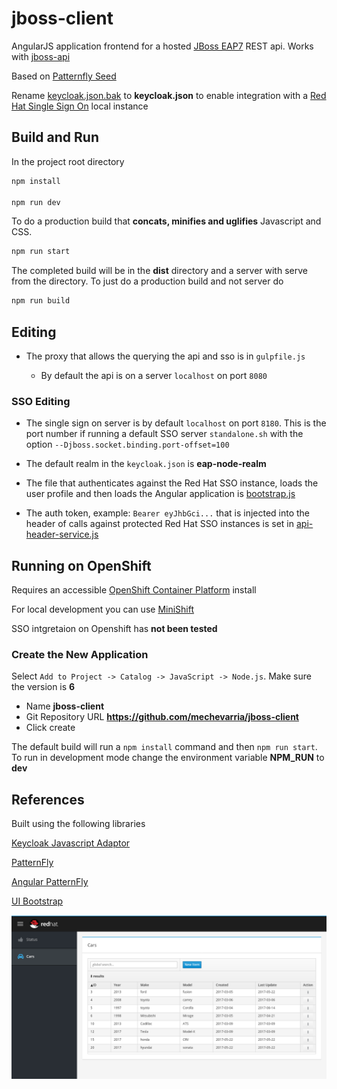 # jboss-client

AngularJS application frontend for a hosted [JBoss EAP7](https://developers.redhat.com/products/eap/download/) REST api.  Works with [jboss-api](https://github.com/mechevarria/jboss-api)

Based on [Patternfly Seed](https://github.com/mechevarria/patternfly-seed)

Rename [keycloak.json.bak](https://github.com/mechevarria/jboss-client/blob/master/keycloak.json.bak) to **keycloak.json** to enable integration with a [Red Hat Single Sign On](https://access.redhat.com/products/red-hat-single-sign-on) local instance

## Build and Run
In the project root directory

~~~bash
npm install

npm run dev
~~~

To do a production build that **concats, minifies and uglifies** Javascript and CSS.

~~~bash
npm run start
~~~  

The completed build will be in the **dist** directory and a server with serve from the directory.  To just do a production build and not server do

~~~bash
npm run build
~~~  

## Editing
* The proxy that allows the querying the api and sso is in
`gulpfile.js`

    * By default the api is on a server `localhost` on port `8080`

### SSO Editing

* The single sign on server is by default `localhost` on port `8180`.  This is the port number if running a default SSO server `standalone.sh` 
with the option `--Djboss.socket.binding.port-offset=100`

* The default realm in the `keycloak.json` is **eap-node-realm**

* The file that authenticates against the Red Hat SSO instance, loads the user profile and then loads the Angular application is [bootstrap.js](https://github.com/mechevarria/jboss-client/blob/sso/app/bootstrap.js)
* The auth token, example: `Bearer eyJhbGci...` that is injected into the header of calls against protected Red Hat SSO instances is set in [api-header-service.js](https://github.com/mechevarria/jboss-client/blob/sso/app/components/api/api-header-service.js)

## Running on OpenShift

Requires an accessible [OpenShift Container Platform](https://www.openshift.com/container-platform/index.html) install

For local development you can use [MiniShift](https://docs.openshift.org/latest/minishift/getting-started/installing.html)

SSO intgretaion on Openshift has **not been tested**

### Create the New Application

Select `Add to Project -> Catalog -> JavaScript -> Node.js`.  Make sure the version is **6**
* Name **jboss-client**
* Git Repository URL **https://github.com/mechevarria/jboss-client**
* Click create

The default build will run a `npm install` command and then `npm run start`.  To run in development mode change the environment variable **NPM_RUN** to **dev**

    
## References
Built using the following libraries

[Keycloak Javascript Adaptor](https://keycloak.gitbooks.io/documentation/content/securing_apps/topics/oidc/javascript-adapter.html)

[PatternFly](http://www.patternfly.org/)

[Angular PatternFly](www.patternfly.org/angular-patternfly/)

[UI Bootstrap](https://angular-ui.github.io/bootstrap/)


![cli.png](screenshot.png)

